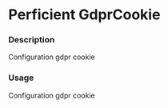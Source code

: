 # Perficient GdprCookie


### Description
Configuration gdpr cookie

### Usage
Configuration gdpr cookie

